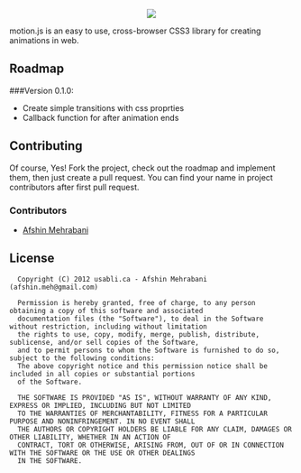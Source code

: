 <p align="center"><img src="http://www.usabli.ca/motionjs_200.png"></p>  
motion.js is an easy to use, cross-browser CSS3 library for creating animations in web.

## Roadmap

###Version 0.1.0:
- Create simple transitions with css proprties
- Callback function for after animation ends

## Contributing

Of course, Yes! Fork the project, check out the roadmap and implement them, then just create a pull request. You can find your name in project contributors after first pull request.

### Contributors
- [Afshin Mehrabani](http://afshinm.name)

## License
      Copyright (C) 2012 usabli.ca - Afshin Mehrabani (afshin.meh@gmail.com)
      
      Permission is hereby granted, free of charge, to any person obtaining a copy of this software and associated 
      documentation files (the "Software"), to deal in the Software without restriction, including without limitation 
      the rights to use, copy, modify, merge, publish, distribute, sublicense, and/or sell copies of the Software, 
      and to permit persons to whom the Software is furnished to do so, subject to the following conditions:
      The above copyright notice and this permission notice shall be included in all copies or substantial portions 
      of the Software.
      
      THE SOFTWARE IS PROVIDED "AS IS", WITHOUT WARRANTY OF ANY KIND, EXPRESS OR IMPLIED, INCLUDING BUT NOT LIMITED 
      TO THE WARRANTIES OF MERCHANTABILITY, FITNESS FOR A PARTICULAR PURPOSE AND NONINFRINGEMENT. IN NO EVENT SHALL 
      THE AUTHORS OR COPYRIGHT HOLDERS BE LIABLE FOR ANY CLAIM, DAMAGES OR OTHER LIABILITY, WHETHER IN AN ACTION OF 
      CONTRACT, TORT OR OTHERWISE, ARISING FROM, OUT OF OR IN CONNECTION WITH THE SOFTWARE OR THE USE OR OTHER DEALINGS 
      IN THE SOFTWARE.
